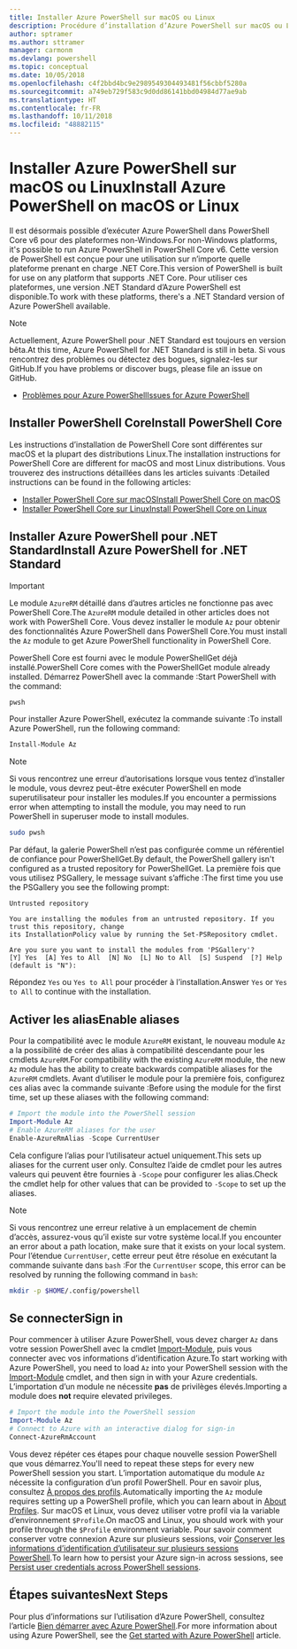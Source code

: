```yaml
---
title: Installer Azure PowerShell sur macOS ou Linux
description: Procédure d’installation d’Azure PowerShell sur macOS ou Linux.
author: sptramer
ms.author: sttramer
manager: carmonm
ms.devlang: powershell
ms.topic: conceptual
ms.date: 10/05/2018
ms.openlocfilehash: c4f2bbd4bc9e2989549304493481f56cbbf5280a
ms.sourcegitcommit: a749eb729f583c9d0dd86141bbd04984d77ae9ab
ms.translationtype: HT
ms.contentlocale: fr-FR
ms.lasthandoff: 10/11/2018
ms.locfileid: "48882115"
---
```

# <a name="install-azure-powershell-on-macos-or-linux"></a><span data-ttu-id="7a4c5-103">Installer Azure PowerShell sur macOS ou Linux</span><span class="sxs-lookup"><span data-stu-id="7a4c5-103">Install Azure PowerShell on macOS or Linux</span></span>

<span data-ttu-id="7a4c5-104">Il est désormais possible d’exécuter Azure PowerShell dans PowerShell Core v6 pour des plateformes non-Windows.</span><span class="sxs-lookup"><span data-stu-id="7a4c5-104">For non-Windows platforms, it's possible to run Azure PowerShell in PowerShell Core v6.</span></span> <span data-ttu-id="7a4c5-105">Cette version de PowerShell est conçue pour une utilisation sur n’importe quelle plateforme prenant en charge .NET Core.</span><span class="sxs-lookup"><span data-stu-id="7a4c5-105">This version of PowerShell is built for use on any platform that supports .NET Core.</span></span> <span data-ttu-id="7a4c5-106">Pour utiliser ces plateformes, une version .NET Standard d’Azure PowerShell est disponible.</span><span class="sxs-lookup"><span data-stu-id="7a4c5-106">To work with these platforms, there's a .NET Standard version of Azure PowerShell available.</span></span>

> [!NOTE]
> <span data-ttu-id="7a4c5-107">Actuellement, Azure PowerShell pour .NET Standard est toujours en version bêta.</span><span class="sxs-lookup"><span data-stu-id="7a4c5-107">At this time, Azure PowerShell for .NET Standard is still in beta.</span></span>
> <span data-ttu-id="7a4c5-108">Si vous rencontrez des problèmes ou détectez des bogues, signalez-les sur GitHub.</span><span class="sxs-lookup"><span data-stu-id="7a4c5-108">If you have problems or discover bugs, please file an issue on GitHub.</span></span>
>
> * [<span data-ttu-id="7a4c5-109">Problèmes pour Azure PowerShell</span><span class="sxs-lookup"><span data-stu-id="7a4c5-109">Issues for Azure PowerShell</span></span>](https://github.com/azure/azure-docs-powershell/issues)

## <a name="install-powershell-core"></a><span data-ttu-id="7a4c5-110">Installer PowerShell Core</span><span class="sxs-lookup"><span data-stu-id="7a4c5-110">Install PowerShell Core</span></span>

<span data-ttu-id="7a4c5-111">Les instructions d’installation de PowerShell Core sont différentes sur macOS et la plupart des distributions Linux.</span><span class="sxs-lookup"><span data-stu-id="7a4c5-111">The installation instructions for PowerShell Core are different for macOS and most Linux distributions.</span></span>
<span data-ttu-id="7a4c5-112">Vous trouverez des instructions détaillées dans les articles suivants :</span><span class="sxs-lookup"><span data-stu-id="7a4c5-112">Detailed instructions can be found in the following articles:</span></span>

* [<span data-ttu-id="7a4c5-113">Installer PowerShell Core sur macOS</span><span class="sxs-lookup"><span data-stu-id="7a4c5-113">Install PowerShell Core on macOS</span></span>](/powershell/scripting/setup/installing-powershell-core-on-macos)
* [<span data-ttu-id="7a4c5-114">Installer PowerShell Core sur Linux</span><span class="sxs-lookup"><span data-stu-id="7a4c5-114">Install PowerShell Core on Linux</span></span>](/powershell/scripting/setup/installing-powershell-core-on-linux)

## <a name="install-azure-powershell-for-net-standard"></a><span data-ttu-id="7a4c5-115">Installer Azure PowerShell pour .NET Standard</span><span class="sxs-lookup"><span data-stu-id="7a4c5-115">Install Azure PowerShell for .NET Standard</span></span>

> [!IMPORTANT]
> <span data-ttu-id="7a4c5-116">Le module `AzureRM` détaillé dans d’autres articles ne fonctionne pas avec PowerShell Core.</span><span class="sxs-lookup"><span data-stu-id="7a4c5-116">The `AzureRM` module detailed in other articles does not work with PowerShell Core.</span></span>
> <span data-ttu-id="7a4c5-117">Vous devez installer le module `Az` pour obtenir des fonctionnalités Azure PowerShell dans PowerShell Core.</span><span class="sxs-lookup"><span data-stu-id="7a4c5-117">You must install the `Az` module to get Azure PowerShell functionality in PowerShell Core.</span></span>

<span data-ttu-id="7a4c5-118">PowerShell Core est fourni avec le module PowerShellGet déjà installé.</span><span class="sxs-lookup"><span data-stu-id="7a4c5-118">PowerShell Core comes with the PowerShellGet module already installed.</span></span> <span data-ttu-id="7a4c5-119">Démarrez PowerShell avec la commande :</span><span class="sxs-lookup"><span data-stu-id="7a4c5-119">Start PowerShell with the command:</span></span>

```bash
pwsh
```

<span data-ttu-id="7a4c5-120">Pour installer Azure PowerShell, exécutez la commande suivante :</span><span class="sxs-lookup"><span data-stu-id="7a4c5-120">To install Azure PowerShell, run the following command:</span></span>

```powershell
Install-Module Az
```

> [!NOTE]
> <span data-ttu-id="7a4c5-121">Si vous rencontrez une erreur d’autorisations lorsque vous tentez d’installer le module, vous devrez peut-être exécuter PowerShell en mode superutilisateur pour installer les modules.</span><span class="sxs-lookup"><span data-stu-id="7a4c5-121">If you encounter a permissions error when attempting to install the module, you may need to run PowerShell in superuser mode to install modules.</span></span>
>
> ```bash
> sudo pwsh
> ```

<span data-ttu-id="7a4c5-122">Par défaut, la galerie PowerShell n’est pas configurée comme un référentiel de confiance pour PowerShellGet.</span><span class="sxs-lookup"><span data-stu-id="7a4c5-122">By default, the PowerShell gallery isn't configured as a trusted repository for PowerShellGet.</span></span> <span data-ttu-id="7a4c5-123">La première fois que vous utilisez PSGallery, le message suivant s’affiche :</span><span class="sxs-lookup"><span data-stu-id="7a4c5-123">The first time you use the PSGallery you see the following prompt:</span></span>

```output
Untrusted repository

You are installing the modules from an untrusted repository. If you trust this repository, change
its InstallationPolicy value by running the Set-PSRepository cmdlet.

Are you sure you want to install the modules from 'PSGallery'?
[Y] Yes  [A] Yes to All  [N] No  [L] No to All  [S] Suspend  [?] Help (default is "N"):
```

<span data-ttu-id="7a4c5-124">Répondez `Yes` ou `Yes to All` pour procéder à l’installation.</span><span class="sxs-lookup"><span data-stu-id="7a4c5-124">Answer `Yes` or `Yes to All` to continue with the installation.</span></span>

## <a name="enable-aliases"></a><span data-ttu-id="7a4c5-125">Activer les alias</span><span class="sxs-lookup"><span data-stu-id="7a4c5-125">Enable aliases</span></span>

<span data-ttu-id="7a4c5-126">Pour la compatibilité avec le module `AzureRM` existant, le nouveau module `Az` a la possibilité de créer des alias à compatibilité descendante pour les cmdlets `AzureRM`.</span><span class="sxs-lookup"><span data-stu-id="7a4c5-126">For compatibility with the existing `AzureRM` module, the new `Az` module has the ability to create backwards compatible aliases for the `AzureRM` cmdlets.</span></span> <span data-ttu-id="7a4c5-127">Avant d’utiliser le module pour la première fois, configurez ces alias avec la commande suivante :</span><span class="sxs-lookup"><span data-stu-id="7a4c5-127">Before using the module for the first time, set up these aliases with the following command:</span></span>

```powershell
# Import the module into the PowerShell session
Import-Module Az
# Enable AzureRM aliases for the user
Enable-AzureRmAlias -Scope CurrentUser
```

<span data-ttu-id="7a4c5-128">Cela configure l’alias pour l’utilisateur actuel uniquement.</span><span class="sxs-lookup"><span data-stu-id="7a4c5-128">This sets up aliases for the current user only.</span></span> <span data-ttu-id="7a4c5-129">Consultez l’aide de cmdlet pour les autres valeurs qui peuvent être fournies à `-Scope` pour configurer les alias.</span><span class="sxs-lookup"><span data-stu-id="7a4c5-129">Check the cmdlet help for other values that can be provided to `-Scope` to set up the aliases.</span></span>

> [!NOTE]
> <span data-ttu-id="7a4c5-130">Si vous rencontrez une erreur relative à un emplacement de chemin d’accès, assurez-vous qu’il existe sur votre système local.</span><span class="sxs-lookup"><span data-stu-id="7a4c5-130">If you encounter an error about a path location, make sure that it exists on your local system.</span></span> <span data-ttu-id="7a4c5-131">Pour l’étendue `CurrentUser`, cette erreur peut être résolue en exécutant la commande suivante dans `bash` :</span><span class="sxs-lookup"><span data-stu-id="7a4c5-131">For the `CurrentUser` scope, this error can be resolved by running the following command in `bash`:</span></span>
>
> ```bash
> mkdir -p $HOME/.config/powershell
> ```

## <a name="sign-in"></a><span data-ttu-id="7a4c5-132">Se connecter</span><span class="sxs-lookup"><span data-stu-id="7a4c5-132">Sign in</span></span>

<span data-ttu-id="7a4c5-133">Pour commencer à utiliser Azure PowerShell, vous devez charger `Az` dans votre session PowerShell avec la cmdlet [Import-Module](/powershell/module/Microsoft.PowerShell.Core/Import-Module), puis vous connecter avec vos informations d’identification Azure.</span><span class="sxs-lookup"><span data-stu-id="7a4c5-133">To start working with Azure PowerShell, you need to load `Az` into your PowerShell session with the [Import-Module](/powershell/module/Microsoft.PowerShell.Core/Import-Module) cmdlet, and then sign in with your Azure credentials.</span></span> <span data-ttu-id="7a4c5-134">L’importation d’un module ne nécessite __pas__ de privilèges élevés.</span><span class="sxs-lookup"><span data-stu-id="7a4c5-134">Importing a module does __not__ require elevated privileges.</span></span>

```powershell
# Import the module into the PowerShell session
Import-Module Az
# Connect to Azure with an interactive dialog for sign-in
Connect-AzureRmAccount
```

<span data-ttu-id="7a4c5-135">Vous devez répéter ces étapes pour chaque nouvelle session PowerShell que vous démarrez.</span><span class="sxs-lookup"><span data-stu-id="7a4c5-135">You'll need to repeat these steps for every new PowerShell session you start.</span></span> <span data-ttu-id="7a4c5-136">L’importation automatique du module `Az` nécessite la configuration d’un profil PowerShell. Pour en savoir plus, consultez [À propos des profils](/powershell/module/microsoft.powershell.core/about/about_profiles).</span><span class="sxs-lookup"><span data-stu-id="7a4c5-136">Automatically importing the `Az` module requires setting up a PowerShell profile, which you can learn about in [About Profiles](/powershell/module/microsoft.powershell.core/about/about_profiles).</span></span>
<span data-ttu-id="7a4c5-137">Sur macOS et Linux, vous devez utiliser votre profil via la variable d’environnement `$Profile`.</span><span class="sxs-lookup"><span data-stu-id="7a4c5-137">On macOS and Linux, you should work with your profile through the `$Profile` environment variable.</span></span> <span data-ttu-id="7a4c5-138">Pour savoir comment conserver votre connexion Azure sur plusieurs sessions, voir [Conserver les informations d’identification d’utilisateur sur plusieurs sessions PowerShell](context-persistence.md).</span><span class="sxs-lookup"><span data-stu-id="7a4c5-138">To learn how to persist your Azure sign-in across sessions, see [Persist user credentials across PowerShell sessions](context-persistence.md).</span></span>

## <a name="next-steps"></a><span data-ttu-id="7a4c5-139">Étapes suivantes</span><span class="sxs-lookup"><span data-stu-id="7a4c5-139">Next Steps</span></span>

<span data-ttu-id="7a4c5-140">Pour plus d’informations sur l’utilisation d’Azure PowerShell, consultez l’article [Bien démarrer avec Azure PowerShell](get-started-azureps.md).</span><span class="sxs-lookup"><span data-stu-id="7a4c5-140">For more information about using Azure PowerShell, see the [Get started with Azure PowerShell](get-started-azureps.md) article.</span></span>
